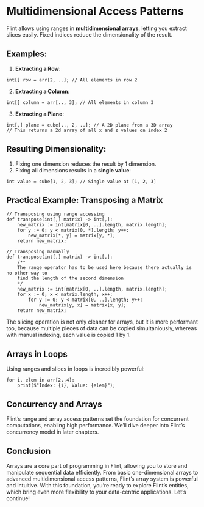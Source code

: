 # Multidimensional Access Patterns

Flint allows using ranges in **multidimensional arrays**, letting you extract slices easily. Fixed indices reduce the dimensionality of the result.

## Examples:

1. **Extracting a Row**:

```ft
int[] row = arr[2, ..]; // All elements in row 2
```

2. **Extracting a Column**:

```ft
int[] column = arr[.., 3]; // All elements in column 3
```

3. **Extracting a Plane**:

```ft
int[,] plane = cube[.., 2, ..]; // A 2D plane from a 3D array
// This returns a 2d array of all x and z values on index 2
```

## Resulting Dimensionality:

1. Fixing one dimension reduces the result by 1 dimension.
2. Fixing all dimensions results in a **single value**:

```ft
int value = cube[1, 2, 3]; // Single value at [1, 2, 3]
```

## Practical Example: Transposing a Matrix

```ft
// Transposing using range accessing
def transpose(int[,] matrix) -> int[,]:
    new_matrix := int[matrix[0, ..].length, matrix.length];
    for y := 0; y < matrix[0, *].length; y++:
        new_matrix[*, y] = matrix[y, *];
    return new_matrix;

// Transposing manually
def transpose(int[,] matrix) -> int[,]:
    /**
    The range operator has to be used here because there actually is no other way to
    find the length of the second dimension
    */
    new_matrix := int[matrix[0, ..].length, matrix.length];
    for x := 0; x < matrix.length; x++:
        for y := 0; y < matrix[0, ..].length; y++:
            new_matrix[y, x] = matrix[x, y];
    return new_matrix;
```

The slicing operation is not only cleaner for arrays, but it is more performant too, because multiple pieces of data can be copied simultaniously, whereas with manual indexing, each value is copied 1 by 1.

## Arrays in Loops

Using ranges and slices in loops is incredibly powerful:

```ft
for i, elem in arr[2..4]:
    print($"Index: {i}, Value: {elem}");
```

## Concurrency and Arrays

Flint’s range and array access patterns set the foundation for concurrent computations, enabling high performance. We’ll dive deeper into Flint’s concurrency model in later chapters.

## Conclusion

Arrays are a core part of programming in Flint, allowing you to store and manipulate sequential data efficiently. From basic one-dimensional arrays to advanced multidimensional access patterns, Flint’s array system is powerful and intuitive. With this foundation, you’re ready to explore Flint’s entities, which bring even more flexibility to your data-centric applications. Let’s continue!

